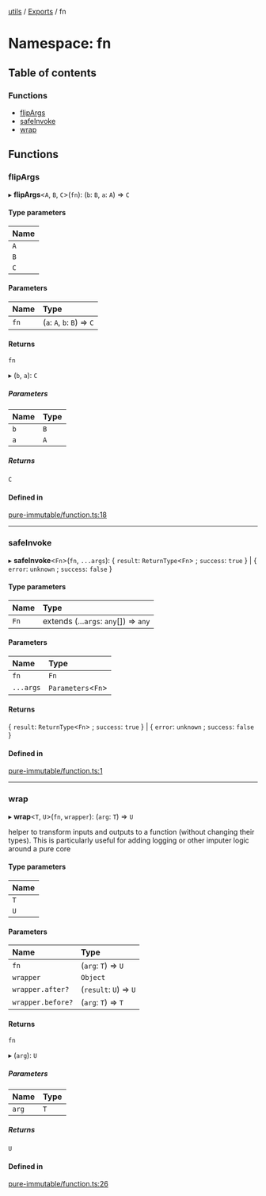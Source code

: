 [utils](../README.md) / [Exports](../modules.md) / fn

# Namespace: fn

## Table of contents

### Functions

- [flipArgs](fn.md#flipargs)
- [safeInvoke](fn.md#safeinvoke)
- [wrap](fn.md#wrap)

## Functions

### flipArgs

▸ **flipArgs**<`A`, `B`, `C`\>(`fn`): (`b`: `B`, `a`: `A`) => `C`

#### Type parameters

| Name |
| :------ |
| `A` |
| `B` |
| `C` |

#### Parameters

| Name | Type |
| :------ | :------ |
| `fn` | (`a`: `A`, `b`: `B`) => `C` |

#### Returns

`fn`

▸ (`b`, `a`): `C`

##### Parameters

| Name | Type |
| :------ | :------ |
| `b` | `B` |
| `a` | `A` |

##### Returns

`C`

#### Defined in

[pure-immutable/function.ts:18](https://github.com/alpinisme/utils/blob/a9c02a4/src/pure-immutable/function.ts#L18)

___

### safeInvoke

▸ **safeInvoke**<`Fn`\>(`fn`, `...args`): { `result`: `ReturnType`<`Fn`\> ; `success`: ``true``  } \| { `error`: `unknown` ; `success`: ``false``  }

#### Type parameters

| Name | Type |
| :------ | :------ |
| `Fn` | extends (...`args`: `any`[]) => `any` |

#### Parameters

| Name | Type |
| :------ | :------ |
| `fn` | `Fn` |
| `...args` | `Parameters`<`Fn`\> |

#### Returns

{ `result`: `ReturnType`<`Fn`\> ; `success`: ``true``  } \| { `error`: `unknown` ; `success`: ``false``  }

#### Defined in

[pure-immutable/function.ts:1](https://github.com/alpinisme/utils/blob/a9c02a4/src/pure-immutable/function.ts#L1)

___

### wrap

▸ **wrap**<`T`, `U`\>(`fn`, `wrapper`): (`arg`: `T`) => `U`

helper to transform inputs and outputs to a function (without changing their types).
 This is particularly useful for adding logging or other imputer logic around a pure core

#### Type parameters

| Name |
| :------ |
| `T` |
| `U` |

#### Parameters

| Name | Type |
| :------ | :------ |
| `fn` | (`arg`: `T`) => `U` |
| `wrapper` | `Object` |
| `wrapper.after?` | (`result`: `U`) => `U` |
| `wrapper.before?` | (`arg`: `T`) => `T` |

#### Returns

`fn`

▸ (`arg`): `U`

##### Parameters

| Name | Type |
| :------ | :------ |
| `arg` | `T` |

##### Returns

`U`

#### Defined in

[pure-immutable/function.ts:26](https://github.com/alpinisme/utils/blob/a9c02a4/src/pure-immutable/function.ts#L26)
